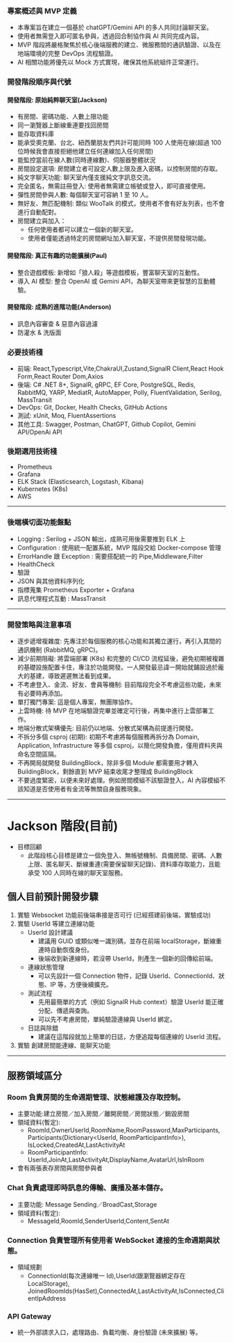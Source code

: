 ### 專案概述與 MVP 定義

- 本專案旨在建立一個基於 chatGPT/Gemini API 的多人共同討論聊天室。
- 使用者無需登入即可匿名參與，透過回合制協作與 AI 共同完成內容。
- MVP 階段將嚴格聚焦於核心後端服務的建立、微服務間的通訊驗證、以及在地端環境的完整 DevOps 流程驗證。
- AI 相關功能將優先以 Mock 方式實現，確保其他系統組件正常運行。

### 開發階段順序與代號

#### 開發階段: 原始純粹聊天室(Jackson)

- 有房間、密碼功能、人數上限功能
- 同一瀏覽器上斷線重連要找回房間
- 能存取資料庫
- 能承受奧克蘭、台北、紐西蘭朋友們共計可能同時 100 人使用在線(超過 100 位時候我會直接拒絕他建立任何連線加入任何房間)
- 能監控當前在線人數(同時連線數)、伺服器整體狀況
- 房間設定選項: 房間建立者可設定人數上限及進入密碼，以控制房間的存取。
- 純文字聊天功能: 聊天室內僅支援純文字訊息交流。
- 完全匿名，無需註冊登入: 使用者無需建立帳號或登入，即可直接使用。
- 彈性房間參與人數: 每個聊天室可容納 1 至 10 人。
- 無好友、無匹配機制: 類似 WooTalk 的模式，使用者不會有好友列表，也不會進行自動配對。
- 房間建立與加入：
  - 任何使用者都可以建立一個新的聊天室。
  - 使用者僅能透過特定的房間網址加入聊天室，不提供房間發現功能。

#### 開發階段: 真正有趣的功能擴展(Paul)

- 整合遊戲模板: 新增如「狼人殺」等遊戲模板，豐富聊天室的互動性。
- 導入 AI 模型: 整合 OpenAI 或 Gemini API，為聊天室帶來更智慧的互動體驗。

#### 開發階段: 成熟的進階功能(Anderson)

- 訊息內容審查 & 惡意內容過濾
- 防灌水 & 洗版面

### 必要技術棧

- 前端: React,Typescript,Vite,ChakraUI,Zustand,SignalR Client,React Hook Form,React Router Dom,Axios
- 後端: C# .NET 8+, SignalR, gRPC, EF Core, PostgreSQL, Redis, RabbitMQ, YARP, MediatR, AutoMapper, Polly, FluentValidation, Serilog, MassTransit
- DevOps: Git, Docker, Health Checks, GitHub Actions
- 測試: xUnit, Moq, FluentAssertions
- 其他工具: Swagger, Postman, ChatGPT, Github Copilot, Gemini API/OpenAi API

### 後期選用技術棧

- Prometheus
- Grafana
- ELK Stack (Elasticsearch, Logstash, Kibana)
- Kubernetes (K8s)
- AWS

---

### 後端橫切面功能盤點

- Logging : Serilog + JSON 輸出，成熟可用後需要推到 ELK 上
- Configuration : 使用統一配置系統，MVP 階段交給 Docker-compose 管理
- ErrorHandle 跟 Exception : 需要搭配統一的 Pipe,Middleware,Filter
- HealthCheck
- 驗證
- JSON 與其他資料序列化
- 指標蒐集 Prometheus Exporter + Grafana
- 訊息代理程式互動 : MassTransit

---

### 開發策略與注意事項

- 逐步遞增複雜度: 先專注於每個服務的核心功能和其獨立運行，再引入其間的通訊機制 (RabbitMQ, gRPC)。
- 減少前期阻礙: 將雲端部署 (K8s) 和完整的 CI/CD 流程延後，避免初期被複雜的基礎設施配置卡住，專注於功能開發。一人開發最忌諱一開始就鋪設過於龐大的基建，導致遲遲無法看到成果。
- 不考慮登入、金流、好友、會員等機制: 目前階段完全不考慮這些功能，未來有必要時再添加。
- 單打獨鬥專案: 這是個人專案，無團隊協作。
- 上雲時機: 待 MVP 在地端驗證完畢並確定可行後，再集中進行上雲部署工作。
- 地端分散式架構優先: 目前仍以地端、分散式架構為前提進行開發。
- 不拆分多個 csproj (初期): 初期不考慮將每個服務再拆分為 Domain, Application, Infrastructure 等多個 csproj，以簡化開發負擔，僅用資料夾與命名空間區隔。
- 不再開局就開發 BuildingBlock，除非多個 Module 都需要用才轉入 BuildingBlock，剩餘直到 MVP 結束收尾才整理成 BuildingBlock
- 不要過度緊密，以便未來好處理。例如房間模組不該驗證登入，AI 內容模組不該知道是否使用者有金流等無關自身服務現象。

---

# Jackson 階段(目前)

- 目標回顧
  - 此階段核心目標是建立一個免登入、無帳號機制、具備房間、密碼、人數上限、匿名聊天、斷線重連(需要保留聊天記錄)、資料庫存取能力，且能承受 100 人同時在線的聊天室服務。

## 個人目前預計開發步驟
1. 實驗 Websocket 功能前後端串接是否可行 (已經搭建前後端，實驗成功)
2. 實驗 UserId 等建立連線功能
   - UserId 設計建議
     - 建議用 GUID 或類似唯一識別碼，並存在前端 localStorage，斷線重連時自動恢復身份。
     - 後端收到新連線時，若沒帶 UserId，則產生一個新的回傳給前端。
   - 連線狀態管理
     - 可以先設計一個 Connection 物件，記錄 UserId、ConnectionId、狀態、IP 等，方便後續擴充。
   - 測試流程
     - 先用最簡單的方式（例如 SignalR Hub context）驗證 UserId 能正確分配、傳遞與查詢。
     - 可以先不考慮房間，單純驗證連線與 UserId 綁定。
   - 日誌與除錯
     - 建議在這階段就加上簡單的日誌，方便追蹤每個連線的 UserId 流程。
3. 實驗 創建房間能連線、能聊天功能
---
## 服務領域區分

### Room 負責房間的生命週期管理、狀態維護及存取控制。

- 主要功能:建立房間／加入房間／離開房間／房間狀態／銷毀房間
- 領域資料(暫定):
  - RoomId,OwnerUserId,RoomName,RoomPassword,MaxParticipants,
    Participants(Dictionary<UserId, RoomParticipantInfo>),
    IsLocked,CreatedAt,LastActivityAt
  - RoomParticipantInfo: UserId,JoinAt,LastActivityAt,DisplayName,AvatarUrl,IsInRoom
- 會有兩張表存房間與房間參與者

### Chat 負責處理即時訊息的傳輸、廣播及基本儲存。

- 主要功能: Message Sending／BroadCast,Storage
- 領域資料(暫定):
  - MessageId,RoomId,SenderUserId,Content,SentAt

### Connection 負責管理所有使用者 WebSocket 連接的生命週期與狀態。

- 領域規劃
  - ConnectionId(每次連線唯一 Id),UserId(跟瀏覽器綁定存在 LocalStorage),
    JoinedRoomIds(HasSet<RoomId>),ConnectedAt,LastActivityAt,IsConnected,ClientIpAddress

### API Gateway

- 統一外部請求入口，處理路由、負載均衡、身份驗證 (未來擴展) 等。
